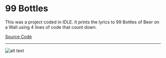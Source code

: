 # 99 Bottles

This was a project coded in IDLE.  It prints the lyrics to 99 Bottles of Beer on a Wall using 4 lines of code that count down.

[Source Code](https://github.com/bcinbis/portfolio2018/blob/master/Python/AgeCalculator/SourceCode.py)

---

![alt text](https://bcinbis.github.io/portfolio2018/Images/Age.png)

